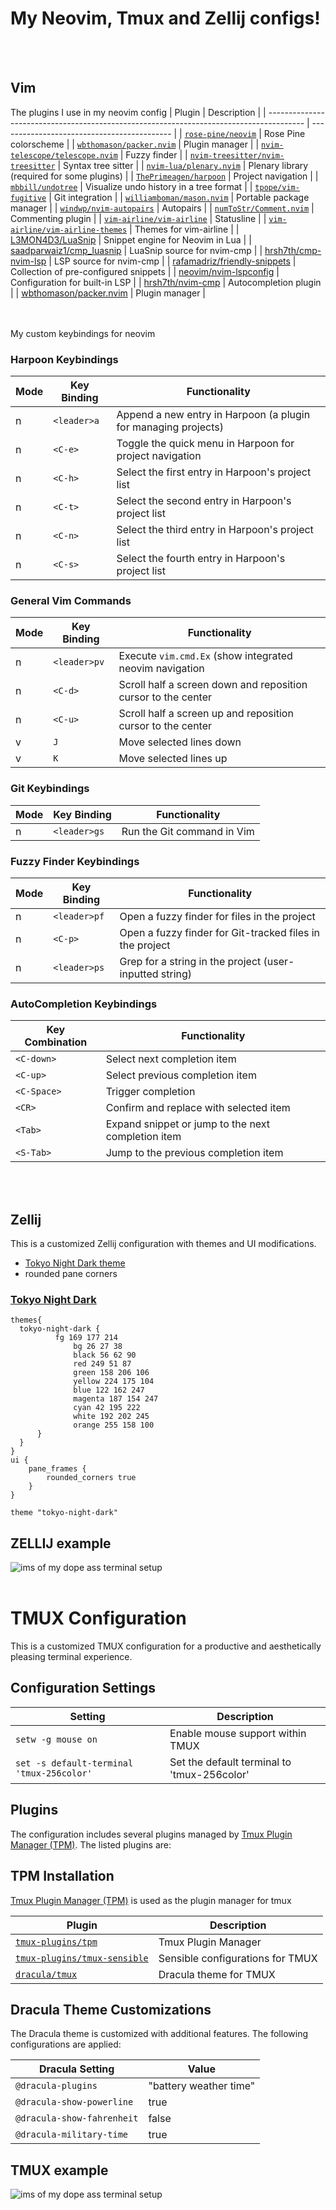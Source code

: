 # My Neovim, Tmux and Zellij configs!

<br></br>

## Vim

The plugins I use in my neovim config
| Plugin                                                                                  | Description                                 |
| --------------------------------------------------------------------------------------- | ------------------------------------------- |
| [`rose-pine/neovim`](https://github.com/rose-pine/neovim)                               | Rose Pine colorscheme                       |
| [`wbthomason/packer.nvim`](https://github.com/wbthomason/packer.nvim)                   | Plugin manager                              |
| [`nvim-telescope/telescope.nvim`](https://github.com/nvim-telescope/telescope.nvim)     | Fuzzy finder                                |
| [`nvim-treesitter/nvim-treesitter`](https://github.com/nvim-treesitter/nvim-treesitter) | Syntax tree sitter                          |
| [`nvim-lua/plenary.nvim`](https://github.com/nvim-lua/plenary.nvim)                     | Plenary library (required for some plugins) |
| [`ThePrimeagen/harpoon`](https://github.com/ThePrimeagen/harpoon)                       | Project navigation                          |
| [`mbbill/undotree`](https://github.com/mbbill/undotree)                                 | Visualize undo history in a tree format     |
| [`tpope/vim-fugitive`](https://github.com/tpope/vim-fugitive)                           | Git integration                             |
| [`williamboman/mason.nvim`](https://github.com/williamboman/mason.nvim)                 | Portable package manager                    |
| [`windwp/nvim-autopairs`](https://github.com/windwp/nvim-autopairs)                     | Autopairs                                   |
| [`numToStr/Comment.nvim`](https://github.com/numToStr/Comment.nvim)                     | Commenting plugin                           |
| [`vim-airline/vim-airline`](https://github.com/vim-airline/vim-airline)                 | Statusline                                  |
| [`vim-airline/vim-airline-themes`](https://github.com/vim-airline/vim-airline-themes)   | Themes for vim-airline                      |
| [L3MON4D3/LuaSnip](https://github.com/L3MON4D3/LuaSnip)                                 | Snippet engine for Neovim in Lua            |
| [saadparwaiz1/cmp_luasnip](https://github.com/saadparwaiz1/cmp_luasnip)                 | LuaSnip source for nvim-cmp                 |
| [hrsh7th/cmp-nvim-lsp](https://github.com/hrsh7th/cmp-nvim-lsp)                         | LSP source for nvim-cmp                     |
| [rafamadriz/friendly-snippets](https://github.com/rafamadriz/friendly-snippets)         | Collection of pre-configured snippets       |
| [neovim/nvim-lspconfig](https://github.com/neovim/nvim-lspconfig)                       | Configuration for built-in LSP              |
| [hrsh7th/nvim-cmp](https://github.com/hrsh7th/nvim-cmp)                                 | Autocompletion plugin                       |
| [wbthomason/packer.nvim](https://github.com/wbthomason/packer.nvim)                     | Plugin manager                              |



<br></br>
My custom keybindings for neovim

### Harpoon Keybindings

| Mode | Key Binding | Functionality                                                  |
| ---- | ----------- | -------------------------------------------------------------- |
| n    | `<leader>a` | Append a new entry in Harpoon (a plugin for managing projects) |
| n    | `<C-e>`     | Toggle the quick menu in Harpoon for project navigation        |
| n    | `<C-h>`     | Select the first entry in Harpoon's project list               |
| n    | `<C-t>`     | Select the second entry in Harpoon's project list              |
| n    | `<C-n>`     | Select the third entry in Harpoon's project list               |
| n    | `<C-s>`     | Select the fourth entry in Harpoon's project list              |

### General Vim Commands

| Mode | Key Binding  | Functionality                                                 |
| ---- | ------------ | ------------------------------------------------------------- |
| n    | `<leader>pv` | Execute `vim.cmd.Ex` (show integrated neovim navigation       |
| n    | `<C-d>`      | Scroll half a screen down and reposition cursor to the center |
| n    | `<C-u>`      | Scroll half a screen up and reposition cursor to the center   |
| v    | `J`          | Move selected lines down                                      |
| v    | `K`          | Move selected lines up                                        |

### Git Keybindings

| Mode | Key Binding  | Functionality              |
| ---- | ------------ | -------------------------- |
| n    | `<leader>gs` | Run the Git command in Vim |

### Fuzzy Finder Keybindings

| Mode | Key Binding  | Functionality                                            |
| ---- | ------------ | -------------------------------------------------------- |
| n    | `<leader>pf` | Open a fuzzy finder for files in the project             |
| n    | `<C-p>`      | Open a fuzzy finder for Git-tracked files in the project |
| n    | `<leader>ps` | Grep for a string in the project (user-inputted string)  |

### AutoCompletion Keybindings 

| Key Combination | Functionality                                      |
| --------------- | -------------------------------------------------- |
| `<C-down>`      | Select next completion item                        |
| `<C-up>`        | Select previous completion item                    |
| `<C-Space>`     | Trigger completion                                 |
| `<CR>`          | Confirm and replace with selected item             |
| `<Tab>`         | Expand snippet or jump to the next completion item |
| `<S-Tab>`       | Jump to the previous completion item               |


<br></br>

## Zellij

This is a customized Zellij configuration with themes and UI modifications.

- [Tokyo Night Dark theme](https://github.com/zellij-org/zellij/blob/main/zellij-utils/assets/themes/tokyo-night-dark.kdl)
- rounded pane corners

### [Tokyo Night Dark](https://github.com/zellij-org/zellij/blob/main/zellij-utils/assets/themes/tokyo-night-dark.kdl)

```plaintext
themes{
  tokyo-night-dark {
          fg 169 177 214
              bg 26 27 38
              black 56 62 90
              red 249 51 87
              green 158 206 106
              yellow 224 175 104
              blue 122 162 247
              magenta 187 154 247
              cyan 42 195 222
              white 192 202 245
              orange 255 158 100
      }
  }
}
ui {
    pane_frames {
        rounded_corners true
    }
}

theme "tokyo-night-dark"

```

## ZELLIJ example

![ims of my dope ass terminal setup](https://github.com/DrCheeseFace/neovimAndTemux/blob/main/zellij.jpg?raw=true)
<br></br>

# TMUX Configuration

This is a customized TMUX configuration for a productive and aesthetically pleasing terminal experience.

## Configuration Settings

| Setting                                   | Description                                 |
| ----------------------------------------- | ------------------------------------------- |
| `setw -g mouse on`                        | Enable mouse support within TMUX            |
| `set -s default-terminal 'tmux-256color'` | Set the default terminal to 'tmux-256color' |

## Plugins

The configuration includes several plugins managed by [Tmux Plugin Manager (TPM)](https://github.com/tmux-plugins/tpm). The listed plugins are:
## TPM Installation

[Tmux Plugin Manager (TPM)](https://github.com/tmux-plugins/tpm) is used as the plugin manager for tmux


| Plugin                                                                        | Description                      |
| ----------------------------------------------------------------------------- | -------------------------------- |
| [`tmux-plugins/tpm`](https://github.com/tmux-plugins/tpm)                     | Tmux Plugin Manager              |
| [`tmux-plugins/tmux-sensible`](https://github.com/tmux-plugins/tmux-sensible) | Sensible configurations for TMUX |
| [`dracula/tmux`](https://github.com/dracula/tmux)                             | Dracula theme for TMUX           |

## Dracula Theme Customizations

The Dracula theme is customized with additional features. The following configurations are applied:

| Dracula Setting            | Value                  |
| -------------------------- | ---------------------- |
| `@dracula-plugins`         | "battery weather time" |
| `@dracula-show-powerline`  | true                   |
| `@dracula-show-fahrenheit` | false                  |
| `@dracula-military-time`   | true                   |



## TMUX example

![ims of my dope ass terminal setup](https://github.com/DrCheeseFace/neovimAndTemux/blob/main/rice.jpg?raw=true)
